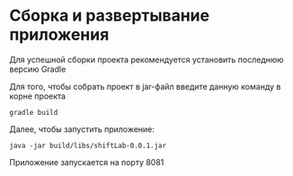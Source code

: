 <h1>Сборка и развертывание приложения</h1>

Для успешной сборки проекта рекомендуется установить последнюю версию Gradle

Для того, чтобы собрать проект в jar-файл введите данную команду в корне проекта
```
gradle build
```

Далее, чтобы запустить приложение:
```
java -jar build/libs/shiftLab-0.0.1.jar
```

Приложение запускается на порту 8081